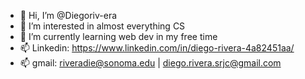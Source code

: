 - 👋 Hi, I’m @Diegoriv-era
- 👀 I’m interested in almost everything CS
- 🌱 I’m currently learning web dev in my free time
- 📫  Linkedin:
 https://www.linkedin.com/in/diego-rivera-4a82451aa/
- 📫  gmail: riveradie@sonoma.edu  |  diego.rivera.srjc@gmail.com

<!---
Diegoriv-era/Diegoriv-era is a ✨ special ✨ repository because its `README.md` (this file) appears on your GitHub profile.
You can click the Preview link to take a look at your changes.
--->
